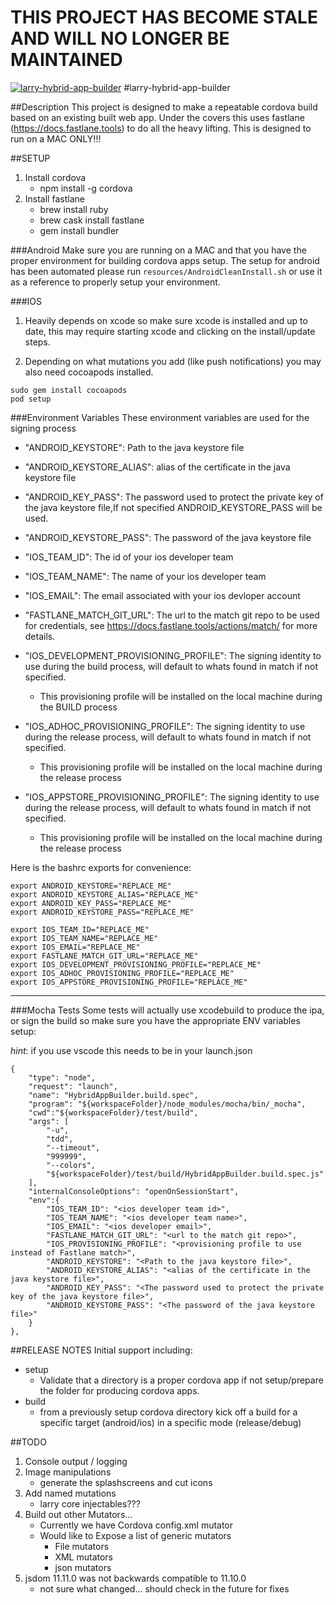 # THIS PROJECT HAS BECOME STALE AND WILL NO LONGER BE MAINTAINED

<a href="https://www.npmjs.com/package/@monstermakes/larry-hybrid-app-builder"><img alt="larry-hybrid-app-builder" src="https://nodei.co/npm/larry-hybrid-app-builder.png"/></a>
#larry-hybrid-app-builder

##Description
This project is designed to make a repeatable cordova build based on an existing built web app. Under the covers this uses fastlane (https://docs.fastlane.tools) to do all the heavy lifting. This is designed to run on a MAC ONLY!!!

##SETUP
1. Install cordova
    - npm install -g cordova
2. Install fastlane 
    - brew install ruby
    - brew cask install fastlane
    - gem install bundler

###Android
Make sure you are running on a MAC and that you have the proper environment for building cordova apps setup.
The setup for android has been automated please run `resources/AndroidCleanInstall.sh` or use it as a reference to properly setup your environment.

###IOS 
1. Heavily depends on xcode so make sure xcode is installed and up to date, this may require starting xcode and clicking on the install/update steps.

2. Depending on what mutations you add (like push notifications) you may also need cocoapods installed.
```
sudo gem install cocoapods
pod setup
```

###Environment Variables
These environment variables are used for the signing process

- "ANDROID_KEYSTORE": Path to the java keystore file
- "ANDROID_KEYSTORE_ALIAS": alias of the certificate in the java keystore file
- "ANDROID_KEY_PASS": The password used to protect the private key of the java keystore file,If not specified ANDROID_KEYSTORE_PASS will be used.
- "ANDROID_KEYSTORE_PASS": The password of the java keystore file

- "IOS_TEAM_ID": The id of your ios developer team
- "IOS_TEAM_NAME": The name of your ios developer team
- "IOS_EMAIL": The email associated with your ios devloper account
- "FASTLANE_MATCH_GIT_URL": The url to the match git repo to be used for credentials, see https://docs.fastlane.tools/actions/match/ for more details.
- "IOS_DEVELOPMENT_PROVISIONING_PROFILE": The signing identity to use during the build process, will default to whats found in match if not specified.
    - This provisioning profile will be installed on the local machine during the BUILD process
- "IOS_ADHOC_PROVISIONING_PROFILE": The signing identity to use during the release process, will default to whats found in match if not specified.
    - This provisioning profile will be installed on the local machine during the release process
- "IOS_APPSTORE_PROVISIONING_PROFILE": The signing identity to use during the release process, will default to whats found in match if not specified.
    - This provisioning profile will be installed on the local machine during the release process

Here is the bashrc exports for convenience:
```
export ANDROID_KEYSTORE="REPLACE_ME"
export ANDROID_KEYSTORE_ALIAS="REPLACE_ME"
export ANDROID_KEY_PASS="REPLACE_ME"
export ANDROID_KEYSTORE_PASS="REPLACE_ME"

export IOS_TEAM_ID="REPLACE_ME"
export IOS_TEAM_NAME="REPLACE_ME"
export IOS_EMAIL="REPLACE_ME"
export FASTLANE_MATCH_GIT_URL="REPLACE_ME"
export IOS_DEVELOPMENT_PROVISIONING_PROFILE="REPLACE_ME"
export IOS_ADHOC_PROVISIONING_PROFILE="REPLACE_ME"
export IOS_APPSTORE_PROVISIONING_PROFILE="REPLACE_ME"
```

---
###Mocha Tests
Some tests will actually use xcodebuild to produce the ipa, or sign the build so make sure you have the appropriate ENV variables setup:

*hint*: if you use vscode this needs to be in your launch.json
```
{
    "type": "node",
    "request": "launch",
    "name": "HybridAppBuilder.build.spec",
    "program": "${workspaceFolder}/node_modules/mocha/bin/_mocha",
    "cwd":"${workspaceFolder}/test/build",
    "args": [
        "-u",
        "tdd",
        "--timeout",
        "999999",
        "--colors",
        "${workspaceFolder}/test/build/HybridAppBuilder.build.spec.js"
    ],
    "internalConsoleOptions": "openOnSessionStart",
    "env":{
        "IOS_TEAM_ID": "<ios developer team id>",
        "IOS_TEAM_NAME": "<ios developer team name>",
        "IOS_EMAIL": "<ios developer email>",
        "FASTLANE_MATCH_GIT_URL": "<url to the match git repo>",
        "IOS_PROVISIONING_PROFILE": "<provisioning profile to use instead of Fastlane match>",
        "ANDROID_KEYSTORE": "<Path to the java keystore file>",
        "ANDROID_KEYSTORE_ALIAS": "<alias of the certificate in the java keystore file>",
        "ANDROID_KEY_PASS": "<The password used to protect the private key of the java keystore file>",
        "ANDROID_KEYSTORE_PASS": "<The password of the java keystore file>"
    }
},
```

##RELEASE NOTES
Initial support including:
- setup
    - Validate that a directory is a proper cordova app if not setup/prepare the folder for producing cordova apps.
- build
    - from a previously setup cordova directory kick off a build for a specific target (android/ios) in a specific mode (release/debug)

##TODO
1. Console output / logging
2. Image manipulations
    - generate the splashscreens and cut icons
3. Add named mutations
    - larry core injectables???
5. Build out other Mutators...
    - Currently we have Cordova config.xml mutator
    - Would like to Expose a list of generic mutators
        - File mutators
        - XML mutators
        - json mutators
6. jsdom 11.11.0 was not backwards compatible to 11.10.0
    - not sure what changed... should check in the future for fixes
